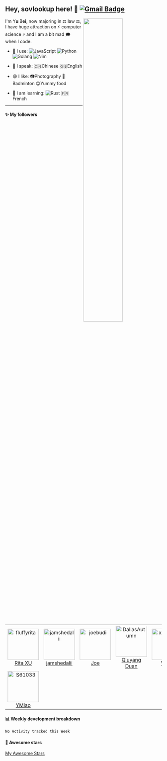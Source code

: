 
## Hey, sovlookup here! :wave:   [![Gmail Badge](https://img.shields.io/badge/-gonorth@qq.com-c14438?style=plastic&logo=Gmail&logoColor=white&link=mailto:gonorth@qq.com)](mailto:gonorth@qq.com)


<img align="right" width="50%" src="https://github-readme-stats.vercel.app/api?username=sovlookup&theme=dark&show_icons=true">

I'm Y**u** B**ei**, now majoring in ⚖️ law ⚖️, I have huge attraction on ⚡ computer science ⚡ and I am a bit mad 🗯️ when I code.

- 🚀 I use:
  ![JavaScript](https://img.shields.io/badge/-JavaScript-black?style=plastic&logo=javascript)
  ![Python](https://img.shields.io/badge/-Python-8fcfd1?style=plastic&logo=Python)
  ![Golang](https://img.shields.io/badge/-Golang-blue?style=plastic&logo=Go)
  ![Nim](https://img.shields.io/badge/-Nim-yellow?style=plastic&logo=nim)
 
- 💬 I speak:
  🇨🇳Chinese 🇬🇧English

- 😄 I like:
  📷Photography
  🏸Badminton
  😋Yummy food

- 📖 I am learning:
  ![Rust](https://img.shields.io/badge/-Rust-pink?style=plastic&logo=Rust)
  🇫🇷French
  
---
  
#### :sparkles: My followers

<!--START_SECTION:top-followers-->
<table>
  <tr>
    <td align="center">
      <a href="https://github.com/fluffyrita">
        <img src="https://avatars2.githubusercontent.com/u/59192498" width="100px;" alt="fluffyrita"/>
      </a>
      <br />
      <a href="https://github.com/fluffyrita">Rita XU</a>
    </td>
    <td align="center">
      <a href="https://github.com/jamshedalii">
        <img src="https://avatars2.githubusercontent.com/u/71660579" width="100px;" alt="jamshedalii"/>
      </a>
      <br />
      <a href="https://github.com/jamshedalii">jamshedalii</a>
    </td>
    <td align="center">
      <a href="https://github.com/joebudi">
        <img src="https://avatars2.githubusercontent.com/u/49767913" width="100px;" alt="joebudi"/>
      </a>
      <br />
      <a href="https://github.com/joebudi">Joe</a>
    </td>
    <td align="center">
      <a href="https://github.com/DallasAutumn">
        <img src="https://avatars2.githubusercontent.com/u/34374626" width="100px;" alt="DallasAutumn"/>
      </a>
      <br />
      <a href="https://github.com/DallasAutumn">Qiuyang Duan</a>
    </td>
    <td align="center">
      <a href="https://github.com/xiluowei0">
        <img src="https://avatars2.githubusercontent.com/u/66123059" width="100px;" alt="xiluowei0"/>
      </a>
      <br />
      <a href="https://github.com/xiluowei0">WUJI</a>
    </td>
    <td align="center">
      <a href="https://github.com/shadow-zed">
        <img src="https://avatars2.githubusercontent.com/u/66454164" width="100px;" alt="shadow-zed"/>
      </a>
      <br />
      <a href="https://github.com/shadow-zed">shadow-zed</a>
    </td>
    <td align="center">
      <a href="https://github.com/lj2000star">
        <img src="https://avatars2.githubusercontent.com/u/53227911" width="100px;" alt="lj2000star"/>
      </a>
      <br />
      <a href="https://github.com/lj2000star">Jensis</a>
    </td>
  </tr>
  <tr>
    <td align="center">
      <a href="https://github.com/S61033">
        <img src="https://avatars2.githubusercontent.com/u/82012439" width="100px;" alt="S61033"/>
      </a>
      <br />
      <a href="https://github.com/S61033">YMiao</a>
    </td>
  </tr>
</table>
<!--END_SECTION:top-followers-->

#### :bar_chart: Weekly development breakdown

<!--START_SECTION:waka-->
```text
No Activity tracked this Week
```
<!--END_SECTION:waka-->

#### :star2: Awesome stars

[My Awesome Stars](AWESOME-STARS.md)

